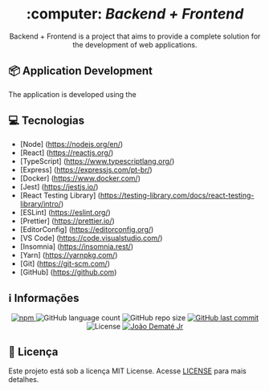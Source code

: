 <div align="center">
    <h1>
        :computer: <i>Backend + Frontend</i>
    </h1>

  <p>
    Backend + Frontend is a project that aims to provide a complete solution for the development of web applications.
  </p>
</div>

## :package: Application Development

  <p>
    The application is developed using the 
  </p>

## :computer: Tecnologias

- [Node] (https://nodejs.org/en/)
- [React] (https://reactjs.org/)
- [TypeScript] (https://www.typescriptlang.org/)
- [Express] (https://expressjs.com/pt-br/)
- [Docker] (https://www.docker.com/)
- [Jest] (https://jestjs.io/)
- [React Testing Library] (https://testing-library.com/docs/react-testing-library/intro/)
- [ESLint] (https://eslint.org/)
- [Prettier] (https://prettier.io/)
- [EditorConfig] (https://editorconfig.org/)
- [VS Code] (https://code.visualstudio.com/)
- [Insomnia] (https://insomnia.rest/)
- [Yarn] (https://yarnpkg.com/)
- [Git] (https://git-scm.com/)
- [GitHub] (https://github.com)

## :information_source: Informações

<div align="center">
      <a href="#">
        <img alt="npm" src="https://img.shields.io/npm/v/react-native-gateways-br?color=F25D24">
      </a>
        <img alt="GitHub language count" src="https://img.shields.io/github/languages/count/joaodematejr/react-native-gateways-br?color=#F25D24">
        <img alt="GitHub repo size" src="https://img.shields.io/github/repo-size/joaodematejr/react-native-gateways-br?color=%F25D24">
        <a href="https://github.com/joaodematejr/react-native-gateways-br/commits/master">
        <img alt="GitHub last commit" src="https://img.shields.io/github/last-commit/joaodematejr/react-native-gateways-br?color=%F25D24">
      </a>
  <img alt="License" src="https://img.shields.io/badge/license-MIT-brightgreen?color=%F25D24">
     <a href="https://www.linkedin.com/in/joaodemate/">
      <img alt="João Dematé Jr" src="https://img.shields.io/badge/made%20by-João Dematé-%23?color=%F25D24">
    </a>
</div>

## :memo: Licença

Este projeto está sob a licença MIT License. Acesse [LICENSE](LICENSE) para mais detalhes.
